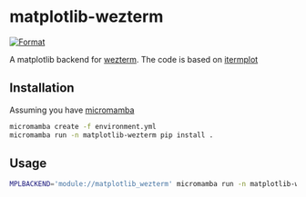 # matplotlib-wezterm

[![Format](https://github.com/JafarAbdi/matplotlib-wezterm/actions/workflows/format.yml/badge.svg)](https://github.com/JafarAbdi/matplotlib-wezterm/actions/workflows/format.yml)

A matplotlib backend for [wezterm](https://github.com/wez/wezterm/).
The code is based on [itermplot](https://github.com/daleroberts/itermplot)

## Installation

Assuming you have [micromamba](https://mamba.readthedocs.io/en/latest/installation.html#automatic-installation)

```bash
micromamba create -f environment.yml
micromamba run -n matplotlib-wezterm pip install .
```

## Usage

```bash
MPLBACKEND='module://matplotlib_wezterm' micromamba run -n matplotlib-wezterm ipython
```
